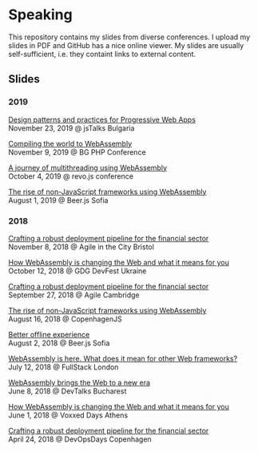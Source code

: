 # Speaking

This repository contains my slides from diverse conferences. I upload my slides in PDF and GitHub has a nice online viewer. My slides are usually self-sufficient, i.e. they containt links to external content.

## Slides

### 2019

[Design patterns and practices for Progressive Web Apps](/2019/jstalks/pwa-design-patterns.pdf)  
November 23, 2019 @ jsTalks Bulgaria

[Compiling the world to WebAssembly](/2019/bgphp/php-webassembly.pdf)  
November 9, 2019 @ BG PHP Conference

[A journey of multithreading using WebAssembly](/2019/revo.js/multithreading-webassembly.pdf)  
October 4, 2019 @ revo.js conference

[The rise of non-JavaScript frameworks using WebAssembly](/2019/beerjs/non-javascript-frameworks-using-webassembly.pdf)  
August 1, 2019 @ Beer.js Sofia

### 2018

[Crafting a robust deployment pipeline for the financial sector](/2018/agilecitybrs/robust-deployment-pipeline-finance.pdf)  
November 8, 2018 @ Agile in the City Bristol

[How WebAssembly is changing the Web and what it means for you](/2018/dfua/webassembly.pdf)  
October 12, 2018 @ GDG DevFest Ukraine

[Crafting a robust deployment pipeline for the financial sector](/2018/agilecambridge/robust-deployment-pipeline-finance.pdf)  
September 27, 2018 @ Agile Cambridge

[The rise of non-JavaScript frameworks using WebAssembly](/2018/copenhagenjs/rise-of-non-javascript-frameworks.pdf)  
August 16, 2018 @ CopenhagenJS

[Better offline experience](/2018/beerjs/better-offline-experience.pdf)  
August 2, 2018 @ Beer.js Sofia

[WebAssembly is here. What does it mean for other Web frameworks?](/2018/fullstackcon/webassembly.pdf)  
July 12, 2018 @ FullStack London

[WebAssembly brings the Web to a new era](/2018/devtalksbucharest/webassembly-brings-the-web-to-a-new-era.pdf)  
June 8, 2018 @ DevTalks Bucharest

[How WebAssembly is changing the Web and what it means for you](/2018/voxxeddaysathens/how-webassembly-is-changing-the-web-and-what-it-means-for-you.pdf)  
June 1, 2018 @ Voxxed Days Athens

[Crafting a robust deployment pipeline for the financial sector](/2018/devopsdayscph/crafting-robust-deployment-pipeline-finance.pdf)  
April 24, 2018 @ DevOpsDays Copenhagen
